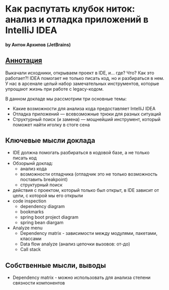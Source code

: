 # Как распутать клубок ниток: анализ и отладка приложений в IntelliJ IDEA
#### by Антон Архипов (JetBrains)

## [Аннотация](https://jpoint.ru/talks/2hsfk1cviekoje6pse6wfy/)
Выкачали исходники, открываем проект в IDE, и… где? Что? Как это работает?! IDEA помогает не только писать код, но и разбираться в нем. У нас в арсенале целый набор замечательных инструментов, которые упрощают жизнь при работе с legacy-кодом.

В данном докладе мы рассмотрим три основные темы:
* Какие возможности для анализа кода предоставляет IntelliJ IDEA
* Отладка приложений — всевозможные трюки для разных ситуаций
* Структурный поиск (и замена) — мощнейший инструмент, который поможет найти иголку в стоге сена

## Ключевые мысли доклада
* IDE должна помогать разбираться в кодовой базе, а не только писать код
* Обзорынй доклад:
  * анализ кода
  * возможности отладчика (отладчик это не только возможность поставить breakpoint)
  * структурный поиск
* действия с проектом, который только был открыт, в IDE зависит от цели, с которой мы его открыли
* code inspection
  * dependency diagram
  * bookmarks
  * spring boot project diagram
  * spring bean diargam
* Analyze menu
  * Dependency matrix - зависимости между модулями, пакетами, классами
  * Data flow analyze (анализ цепочки вызовов: от-до)
  * Call stack

## Собственные мысли, выводы
* Dependency matrix - можно использовать для анализа степени связности компонентов
